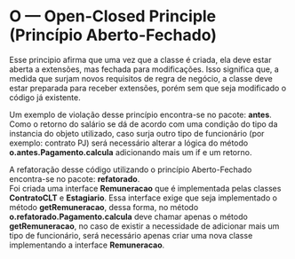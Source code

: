 # O — Open-Closed Principle (Princípio Aberto-Fechado)
Esse principio afirma que uma vez que a classe é criada, ela deve estar
aberta a extensões, mas fechada para modificações.
Isso significa que, a medida que surjam novos requisitos de regra
de negócio, a classe deve estar preparada para receber extensões, porém
sem que seja modificado o código já existente.

Um exemplo de violação desse princípio encontra-se no 
pacote: **antes**. <br>
Como o retorno do salário se dá de acordo com uma condição do tipo
da instancia do objeto utilizado, caso surja outro tipo de funcionário
(por exemplo: contrato PJ) será necessário alterar a lógica do método
**o.antes.Pagamento.calcula** adicionando mais um if e um retorno.

A refatoração desse código utilizando o princípio Aberto-Fechado
encontra-se no pacote: **refatorado**.<br>
Foi criada uma interface **Remuneracao** que é implementada pelas
classes **ContratoCLT** e **Estagiario**. Essa interface exige que
seja implementado o método **getRemuneracao**, dessa forma, 
no método **o.refatorado.Pagamento.calcula** deve chamar apenas o método
**getRemuneracao**, no caso de existir a necessidade de adicionar
mais um tipo de funcionário, será necessário apenas criar uma nova 
classe implementando a interface **Remuneracao**.

